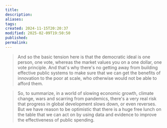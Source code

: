 ```yaml
---
title: 
description: 
aliases: 
tags: 
created: 2024-11-15T20:20:37
modified: 2025-02-09T19:50:50
published: 
permalink: 
---
```



> And so the basic tension here is that the democratic ideal is one person, one vote, whereas the market values you on a one dollar, one vote principle. And that's why there's no getting away from building effective public systems to make sure that we can get the benefits of innovation to the poor at scale, who otherwise would not be able to afford them.

> So, to summarize, in a world of slowing economic growth, climate change, wars and scarring from pandemics, there's a very real risk that progress in global development slows down, or even reverses. But we have reason to be optimistic that there is a huge free lunch on the table that we can act on by using data and evidence to improve the effectiveness of public spending.

[^1]: https://www.ted.com/talks/karthik_muralidharan_why_spending_smarter_beats_bigger_budgets
